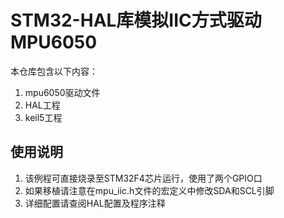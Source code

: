 # STM32-HAL库模拟IIC方式驱动MPU6050


本仓库包含以下内容：

1. mpu6050驱动文件
2. HAL工程
3. keil5工程


## 使用说明

1. 该例程可直接烧录至STM32F4芯片运行，使用了两个GPIO口
2. 如果移植请注意在mpu_iic.h文件的宏定义中修改SDA和SCL引脚
3. 详细配置请查阅HAL配置及程序注释
